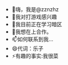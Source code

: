 - 👋嗨，我是@zznzhz
- 👀我对打游戏感兴趣
- 🌱我目前正在学习暗区
- 💞️我想在上合作。
- 📫如何联系到我...
- 😄代词：乐子
- ⚡有趣的事实:我很菜

<!---
zznzhz/zznzhZ 是一个✨特殊的✨存储库，因为它的“README.md”（这个文件）出现在您的GitHub个人资料中。
您可以单击“预览”链接查看您的更改。
--->
